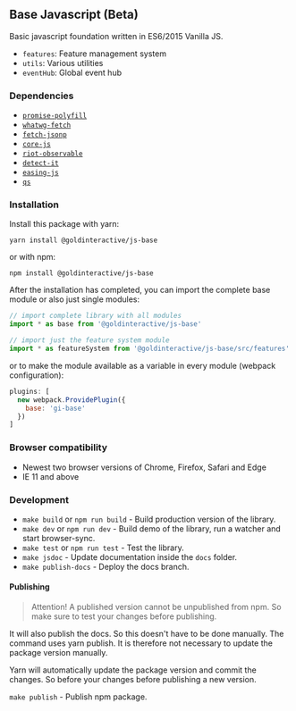 ## Base Javascript (Beta)

Basic javascript foundation written in ES6/2015 Vanilla JS.

* `features`: Feature management system
* `utils`: Various utilities
* `eventHub`: Global event hub

### Dependencies

* [`promise-polyfill`](https://github.com/taylorhakes/promise-polyfill)
* [`whatwg-fetch`](https://github.com/github/fetch)
* [`fetch-jsonp`](https://github.com/camsong/fetch-jsonp)
* [`core-js`](https://github.com/zloirock/core-js)
* [`riot-observable`](https://github.com/riot/observable)
* [`detect-it`](https://github.com/rafrex/detect-it)
* [`easing-js`](https://github.com/danro/easing-js)
* [`qs`](https://github.com/ljharb/qs)

### Installation

Install this package with yarn:

    yarn install @goldinteractive/js-base
  
  or with npm:
    
    npm install @goldinteractive/js-base

After the installation has completed, you can import the complete base module or also just single modules:

```javascript
// import complete library with all modules
import * as base from '@goldinteractive/js-base'

// import just the feature system module
import * as featureSystem from '@goldinteractive/js-base/src/features'
```

or to make the module available as a variable in every module (webpack configuration):

```javascript
plugins: [
  new webpack.ProvidePlugin({
    base: 'gi-base'
  })
]
```

### Browser compatibility

* Newest two browser versions of Chrome, Firefox, Safari and Edge
* IE 11 and above

### Development

* `make build` or `npm run build` - Build production version of the library.
* `make dev` or `npm run dev` - Build demo of the library, run a watcher and start browser-sync.
* `make test` or `npm run test` - Test the library.
* `make jsdoc` - Update documentation inside the `docs` folder.
* `make publish-docs` - Deploy the docs branch.

#### Publishing
> Attention! A published version cannot be unpublished from npm. So make sure to test your changes before publishing.

It will also publish the docs. So this doesn't have to be done manually.
The command uses yarn publish. It is therefore not necessary to update the package version manually.

Yarn will automatically update the package version and commit the changes. So before your changes before publishing a new version.

`make publish` - Publish npm package.

